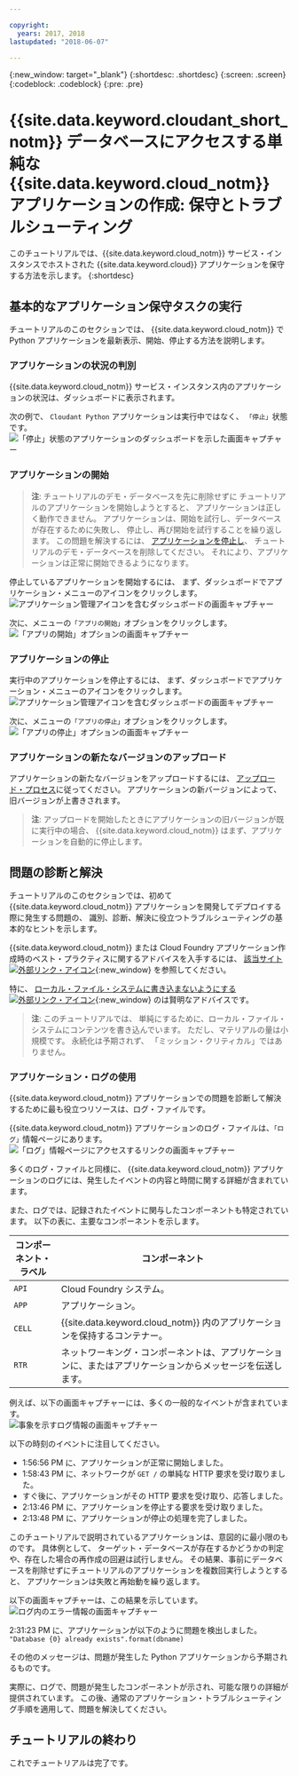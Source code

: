 ```yaml
---

copyright:
  years: 2017, 2018
lastupdated: "2018-06-07"

---
```


{:new_window: target="_blank"}
{:shortdesc: .shortdesc}
{:screen: .screen}
{:codeblock: .codeblock}
{:pre: .pre}

<!-- Acrolinx: 2017-01-11 -->

# {{site.data.keyword.cloudant_short_notm}} データベースにアクセスする単純な {{site.data.keyword.cloud_notm}} アプリケーションの作成: 保守とトラブルシューティング

このチュートリアルでは、{{site.data.keyword.cloud_notm}} サービス・インスタンスでホストされた
{{site.data.keyword.cloud}} アプリケーションを保守する方法を示します。
{:shortdesc}

<div id="maintenance"></div>

## 基本的なアプリケーション保守タスクの実行

チュートリアルのこのセクションでは、
{{site.data.keyword.cloud_notm}} で Python アプリケーションを最新表示、開始、停止する方法を説明します。

### アプリケーションの状況の判別

{{site.data.keyword.cloud_notm}} サービス・インスタンス内のアプリケーションの状況は、ダッシュボードに表示されます。

次の例で、
`Cloudant Python` アプリケーションは実行中ではなく、
`「停止」`状態です。<br/>
![「停止」状態のアプリケーションのダッシュボードを示した画面キャプチャー](images/img0037.png)

### アプリケーションの開始

>   **注**: チュートリアルのデモ・データベースを先に削除せずに
    チュートリアルのアプリケーションを開始しようとすると、
    アプリケーションは正しく動作できません。
    アプリケーションは、開始を試行し、データベースが存在するために失敗し、
    停止し、再び開始を試行することを繰り返します。
    この問題を解決するには、
    [アプリケーションを停止し](#stopping-your-application)、
    チュートリアルのデモ・データベースを削除してください。
    それにより、アプリケーションは正常に開始できるようになります。

停止しているアプリケーションを開始するには、
まず、ダッシュボードでアプリケーション・メニューのアイコンをクリックします。<br/>
![アプリケーション管理アイコンを含むダッシュボードの画面キャプチャー](images/img0038.png)

次に、メニューの`「アプリの開始」`オプションをクリックします。<br/>
![「アプリの開始」オプションの画面キャプチャー](images/img0039.png)

### アプリケーションの停止

実行中のアプリケーションを停止するには、
まず、ダッシュボードでアプリケーション・メニューのアイコンをクリックします。<br/>
![アプリケーション管理アイコンを含むダッシュボードの画面キャプチャー](images/img0040.png)

次に、メニューの`「アプリの停止」`オプションをクリックします。<br/>
![「アプリの停止」オプションの画面キャプチャー](images/img0041.png)

<div id="troubleshooting"></div>

### アプリケーションの新たなバージョンのアップロード

アプリケーションの新たなバージョンをアップロードするには、
[アップロード・プロセス](create_bmxapp_upload.html)に従ってください。
アプリケーションの新バージョンによって、旧バージョンが上書きされます。

>   **注**: アップロードを開始したときにアプリケーションの旧バージョンが既に実行中の場合、
    {{site.data.keyword.cloud_notm}} はまず、アプリケーションを自動的に停止します。

## 問題の診断と解決

チュートリアルのこのセクションでは、初めて
{{site.data.keyword.cloud_notm}}
アプリケーションを開発してデプロイする際に発生する問題の、
識別、診断、解決に役立つトラブルシューティングの基本的なヒントを示します。

{{site.data.keyword.cloud_notm}} または
Cloud Foundry アプリケーション作成時のベスト・プラクティスに関するアドバイスを入手するには、
[該当サイト![外部リンク・アイコン](../images/launch-glyph.svg "外部リンク・アイコン")](https://docs.cloudfoundry.org/devguide/deploy-apps/prepare-to-deploy.html){:new_window} を参照してください。

特に、
[ローカル・ファイル・システムに書き込まないようにする ![外部リンク・アイコン](../images/launch-glyph.svg "外部リンク・アイコン")](https://docs.cloudfoundry.org/devguide/deploy-apps/prepare-to-deploy.html#filesystem){:new_window}
のは賢明なアドバイスです。

>   **注**: このチュートリアルでは、
    単純にするために、ローカル・ファイル・システムにコンテンツを書き込んでいます。
    ただし、マテリアルの量は小規模です。
    永続化は予期されず、
    「ミッション・クリティカル」ではありません。

### アプリケーション・ログの使用

{{site.data.keyword.cloud_notm}} アプリケーションでの問題を診断して解決するために最も役立つリソースは、ログ・ファイルです。

{{site.data.keyword.cloud_notm}} アプリケーションのログ・ファイルは、`「ログ」`情報ページにあります。<br/>
![「ログ」情報ページにアクセスするリンクの画面キャプチャー](images/img0042.png)

多くのログ・ファイルと同様に、
{{site.data.keyword.cloud_notm}} アプリケーションのログには、発生したイベントの内容と時間に関する詳細が含まれています。

また、ログでは、記録されたイベントに関与したコンポーネントも特定されています。
以下の表に、主要なコンポーネントを示します。

コンポーネント・ラベル | コンポーネント
----------------|----------
`API`           | Cloud Foundry システム。
`APP`           | アプリケーション。
`CELL`          | {{site.data.keyword.cloud_notm}} 内のアプリケーションを保持するコンテナー。
`RTR`           | ネットワーキング・コンポーネントは、アプリケーションに、またはアプリケーションからメッセージを伝送します。

例えば、以下の画面キャプチャーには、多くの一般的なイベントが含まれています。<br/>
![事象を示すログ情報の画面キャプチャー](images/img0043.png)

以下の時刻のイベントに注目してください。

-   1:56:56 PM に、アプリケーションが正常に開始しました。
-   1:58:43 PM に、ネットワークが `GET /` の単純な HTTP 要求を受け取りました。
-   すぐ後に、アプリケーションがその HTTP 要求を受け取り、応答しました。
-   2:13:46 PM に、アプリケーションを停止する要求を受け取りました。
-   2:13:48 PM に、アプリケーションが停止の処理を完了しました。

このチュートリアルで説明されているアプリケーションは、意図的に最小限のものです。
具体例として、
ターゲット・データベースが存在するかどうかの判定や、存在した場合の再作成の回避は試行しません。
その結果、事前にデータベースを削除せずにチュートリアルのアプリケーションを複数回実行しようとすると、
アプリケーションは失敗と再始動を繰り返します。

以下の画面キャプチャーは、この結果を示しています。<br/>
![ログ内のエラー情報の画面キャプチャー](images/img0044.png)

2:31:23 PM に、アプリケーションが以下のように問題を検出しました。<br/>
`"Database {0} already exists".format(dbname)`

その他のメッセージは、問題が発生した Python アプリケーションから予期されるものです。

実際に、ログで、問題が発生したコンポーネントが示され、可能な限りの詳細が提供されています。
この後、通常のアプリケーション・トラブルシューティング手順を適用して、問題を解決してください。

## チュートリアルの終わり

これでチュートリアルは完了です。
